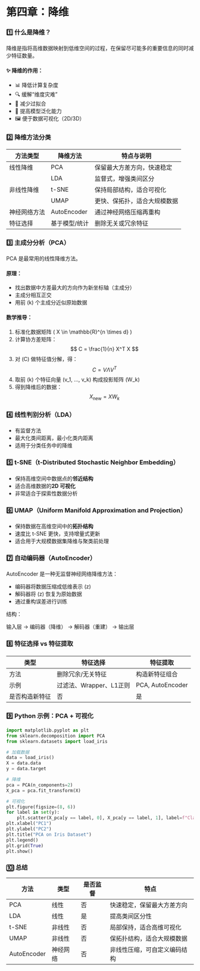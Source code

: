 # 第四章：降维

### 1️⃣ 什么是降维？

降维是指将高维数据映射到低维空间的过程，在保留尽可能多的重要信息的同时减少特征数量。

#### ✨ 降维的作用：

- 📊 降低计算复杂度
- 🔍 缓解“维度灾难”
- 🧠 减少过拟合
- 🧩 提高模型泛化能力
- 🖼️ 便于数据可视化（2D/3D）

### 2️⃣ 降维方法分类

| 方法类型     | 降维方法       | 特点与说明                     |
|--------------|----------------|--------------------------------|
| 线性降维     | PCA            | 保留最大方差方向，快速稳定     |
|              | LDA            | 监督式，增强类间区分           |
| 非线性降维   | t-SNE          | 保持局部结构，适合可视化       |
|              | UMAP           | 更快、保拓扑，适合大规模数据   |
| 神经网络方法 | AutoEncoder    | 通过神经网络压缩再重构         |
| 特征选择     | 基于模型/统计  | 删除无关或冗余特征             |


### 3️⃣ 主成分分析（PCA）

PCA 是最常用的线性降维方法。

#### 原理：
- 找出数据中方差最大的方向作为新坐标轴（主成分）
- 主成分相互正交
- 用前 \(k\) 个主成分近似原始数据

#### 数学推导：

1. 标准化数据矩阵 \( X \in \mathbb{R}^{n \times d} \)
2. 计算协方差矩阵：
   $$
   C = \frac{1}{n} X^T X
   $$
3. 对 \(C\) 做特征值分解，得：
   $$
   C = V \Lambda V^T
   $$
4. 取前 \(k\) 个特征向量 \(v_1, ..., v_k\) 构成投影矩阵 \(W_k\)
5. 得到降维后的数据：
   $$
   X_{\text{new}} = X W_k
   $$

### 4️⃣ 线性判别分析（LDA）

- 有监督方法
- 最大化类间距离，最小化类内距离
- 适用于分类任务中的降维

###  5️⃣ t-SNE（t-Distributed Stochastic Neighbor Embedding）

- 保持高维空间中数据点的**邻近结构**
- 适合高维数据的**2D 可视化**
- 非常适合于探索性数据分析

### 6️⃣ UMAP（Uniform Manifold Approximation and Projection）


- 保持数据在高维空间中的**拓扑结构**
- 速度比 t-SNE 更快，支持增量式更新
- 适合用于大规模数据集降维与聚类前处理

### 7️⃣ 自动编码器（AutoEncoder）

AutoEncoder 是一种无监督神经网络降维方法：

- 编码器将数据压缩成低维表示 \(z\)
- 解码器将 \(z\) 恢复为原始数据
- 通过重构误差进行训练

结构：

输入层 → 编码器（降维） → 解码器（重建） → 输出层

### 8️⃣ 特征选择 vs 特征提取

| 类型       | 特征选择                 | 特征提取                     |
|------------|--------------------------|------------------------------|
| 方法       | 删除冗余/无关特征       | 构造新特征组合               |
| 示例       | 过滤法、Wrapper、L1正则 | PCA, AutoEncoder             |
| 是否构造新特征 | 否                       | 是                           |


### 9️⃣ Python 示例：PCA + 可视化

```python
import matplotlib.pyplot as plt
from sklearn.decomposition import PCA
from sklearn.datasets import load_iris

# 加载数据
data = load_iris()
X = data.data
y = data.target

# 降维
pca = PCA(n_components=2)
X_pca = pca.fit_transform(X)

# 可视化
plt.figure(figsize=(8, 6))
for label in set(y):
    plt.scatter(X_pca[y == label, 0], X_pca[y == label, 1], label=f"Class {label}")
plt.xlabel("PC1")
plt.ylabel("PC2")
plt.title("PCA on Iris Dataset")
plt.legend()
plt.grid(True)
plt.show()
```

### 🔟 总结

| 方法         | 类型       | 是否监督 | 特点                         |
|--------------|------------|----------|------------------------------|
| PCA          | 线性       | 否       | 快速稳定，保留最大方差方向   |
| LDA          | 线性       | 是       | 提高类间区分性               |
| t-SNE        | 非线性     | 否       | 局部保持，适合高维可视化     |
| UMAP         | 非线性     | 否       | 保拓扑结构，适合大规模数据   |
| AutoEncoder  | 神经网络   | 否       | 非线性压缩，可自定义编码结构 |


